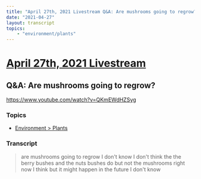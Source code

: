 ```yaml
---
title: "April 27th, 2021 Livestream Q&A: Are mushrooms going to regrow?"
date: "2021-04-27"
layout: transcript
topics:
    - "environment/plants"
---
```

# [April 27th, 2021 Livestream](../2021-04-27.md)
## Q&A: Are mushrooms going to regrow?
https://www.youtube.com/watch?v=QKmEWdHZSyg

### Topics
* [Environment > Plants](../topics/environment/plants.md)

### Transcript

> are mushrooms going to regrow I don't know I don't think the the berry bushes and the nuts bushes do but not the mushrooms right now I think but it might happen in the future I don't know
